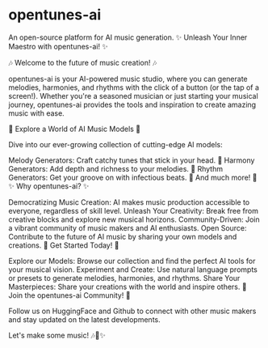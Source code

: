 # opentunes-ai
An open-source platform for AI music generation.
✨ Unleash Your Inner Maestro with opentunes-ai! ✨


🎶 Welcome to the future of music creation! 🎶

opentunes-ai is your AI-powered music studio, where you can generate melodies, harmonies, and rhythms with the click of a button (or the tap of a screen!). Whether you're a seasoned musician or just starting your musical journey, opentunes-ai provides the tools and inspiration to create amazing music with ease.

🚀 Explore a World of AI Music Models 🚀

Dive into our ever-growing collection of cutting-edge AI models:

Melody Generators: Craft catchy tunes that stick in your head. 🎼 Harmony Generators: Add depth and richness to your melodies. 🎹 Rhythm Generators: Get your groove on with infectious beats. 🥁 And much more! 🤯 ✨ Why opentunes-ai? ✨

Democratizing Music Creation: AI makes music production accessible to everyone, regardless of skill level. Unleash Your Creativity: Break free from creative blocks and explore new musical horizons. Community-Driven: Join a vibrant community of music makers and AI enthusiasts. Open Source: Contribute to the future of AI music by sharing your own models and creations. 🎉 Get Started Today! 🎉

Explore our Models: Browse our collection and find the perfect AI tools for your musical vision. Experiment and Create: Use natural language prompts or presets to generate melodies, harmonies, and rhythms. Share Your Masterpieces: Share your creations with the world and inspire others. 🌟 Join the opentunes-ai Community! 🌟

Follow us on HuggingFace and Github to connect with other music makers and stay updated on the latest developments.

Let's make some music! 🎶🚀✨
